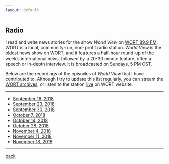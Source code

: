 ```yaml
---
layout: default
---
```


## Radio 

I read and write news stories for the show *World View* on [WORT 89.9 FM](https://www.wortfm.org/). WORT is a local, community-run, non-profit radio station. *World View* is the oldest news show on WORT, and it features a half-hour round-up of the week’s international news, followed by a 20-30 minute feature, often a speech or in-depth interview. It is broadcasted on Sundays, 5 PM CST.

Below are the recordings of the episodes of *World View* that I have contributed to. Although I try to update this list regularly, you can stream the [WORT archives](http://archive.wortfm.org/), or listen to the station [live](https://www.wortfm.org/listen-live/) on WORT website.

----------------------------------------------------------------------------------------

* [September 16, 2018](https://www.dropbox.com/s/vxeswhztllizbep/Sep%2016%202018.mp3)
* [September 23, 2018](https://www.dropbox.com/s/s049k7a65llwmrq/Sep%2023%202018.mp3)
* [September 30, 2018](https://www.dropbox.com/s/5yxmoxxfb2f8mdg/Sep%2030%202018.mp3)
* [October 7, 2018](https://www.dropbox.com/s/70ossr7ads125b0/Oct%207%202018.mp3)
* [October 14, 2018](https://www.dropbox.com/s/3t1nxai4gf2rlx3/Oct%2014%202018.mp3)
* [October 28, 2018](https://www.dropbox.com/s/o2qxopi6yaao75h/Oct%2028%202018.mp3)
* [November 4, 2018](https://www.dropbox.com/s/96n6vwnncu87xyh/Nov%204%202018.mp3)
* [November 11, 2018](https://www.dropbox.com/s/3whtvpvnjug6hhm/Nov%2011%202018.mp3)
* [November 18, 2018](https://www.dropbox.com/s/4q1lgjpplbaayle/Nov%2018%202018.mp3)

----------------------------------------------------------------------------------------

[back](./)